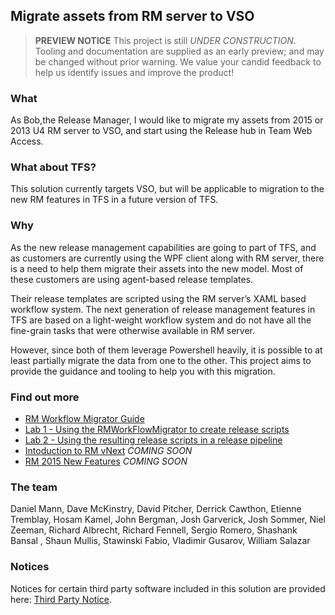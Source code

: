 ## Migrate assets from RM server to VSO ##

> **PREVIEW NOTICE**
> This project is still *UNDER CONSTRUCTION*. Tooling and
> documentation are supplied as an early preview; and may 
> be changed without prior warning. We value your candid 
> feedback to help us identify issues and improve the 
> product!

### What ###
As Bob,the Release Manager, I would like to migrate my assets from 2015 or 2013 U4 RM server to VSO, and start using the Release hub in Team Web Access. 

### What about TFS? ###
This solution currently targets VSO, but will be applicable to migration to the new RM features in TFS in a future version of TFS.

### Why ###
As the new release management capabilities are going to part of TFS, and as customers are currently using the WPF client along with RM server, there is a need to help them migrate their assets into the new model. Most of these customers are using agent-based release templates. 

Their release templates are scripted using the RM server’s XAML based workflow system. The next generation of release management features in TFS are based on a light-weight workflow system and do not have all the fine-grain tasks that were otherwise available in RM server.

However, since both of them leverage Powershell heavily, it is possible to at least partially migrate the data from one to the other. This project aims to provide the guidance and tooling to help you with this migration.

### Find out more ###
- [RM Workflow Migrator Guide](doc/RM-Workflow-Migrator-Guide.md)
- [Lab 1 - Using the RMWorkFlowMigrator to create release scripts](Lab-1-Using-the-RMWorkFlowMigrator-to-create-release-scripts.md)
- [Lab 2 - Using the resulting release scripts in a release pipeline](Lab-2-Using-the-resulting-release-scripts-in-a-release-pipeline.md)
- [Intoduction to RM vNext](TBD) *COMING SOON*
- [RM 2015 New Features](TBD) *COMING SOON*

### The team ###
Daniel Mann, Dave McKinstry, David Pitcher, Derrick Cawthon, Etienne Tremblay, Hosam Kamel, John Bergman, Josh Garverick, Josh Sommer, Niel Zeeman, Richard Albrecht, Richard Fennell, Sergio Romero, Shashank Bansal , Shaun Mullis, Stawinski Fabio, Vladimir Gusarov, William Salazar

### Notices ###
Notices for certain third party software included in this solution are provided here: [Third Party Notice](ThirdPartyNotices.txt).
